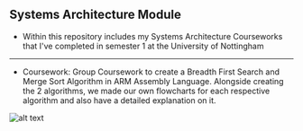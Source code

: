 **Systems Architecture Module**
---
- Within this repository includes my Systems Architecture Courseworks that I've completed in semester 1 at the University of Nottingham

---
- Coursework: Group Coursework to create a Breadth First Search and Merge Sort Algorithm in ARM Assembly Language. Alongside creating the 2 algorithms, we made our own flowcharts for each respective algorithm and also have a detailed explanation on it.

![alt text](https://www.gatevidyalay.com/wp-content/uploads/2022/02/Data-Bus-Address-Bus-Control-Bus.png)
